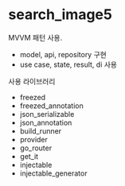 # search_image5

MVVM 패턴 사용.
- model, api, repository 구현
- use case, state, result, di 사용

사용 라이브러리
- freezed
- freezed_annotation
- json_serializable
- json_annotation
- build_runner
- provider
- go_router
- get_it
- injectable
- injectable_generator
